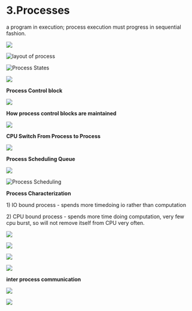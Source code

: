 # 3.Processes

a program in execution; process execution must progress in sequential fashion.

![](../.gitbook/assets/image%20%2844%29.png)

![layout of process](../.gitbook/assets/image%20%2892%29.png)



![Process States](../.gitbook/assets/image%20%2862%29.png)

![](../.gitbook/assets/image%20%28104%29.png)



**Process Control block** 

![](../.gitbook/assets/image%20%2856%29.png)



**How process control blocks are maintained** 

![](../.gitbook/assets/image%20%282%29.png)

**CPU Switch From Process to Process**

![](../.gitbook/assets/image%20%2871%29.png)

**Process Scheduling Queue**

![](../.gitbook/assets/image%20%2838%29.png)

![Process Scheduling](../.gitbook/assets/image%20%2864%29.png)

**Process Characterization** 

1\) IO bound process - spends more timedoing io rather than computation 

2\) CPU bound process - spends more time doing computation, very few cpu burst, so will not remove itself from CPU very often.



![](../.gitbook/assets/image%20%2847%29.png)

![](../.gitbook/assets/image%20%2869%29.png)



![](../.gitbook/assets/image%20%2837%29.png)

![](../.gitbook/assets/image%20%2895%29.png)

**inter process communication** 

![](../.gitbook/assets/image%20%2876%29.png)

![](../.gitbook/assets/image%20%2852%29.png)









